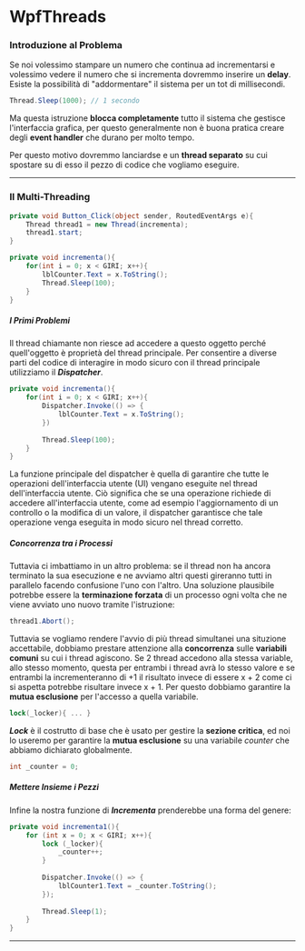 # WpfThreads
### Introduzione al Problema

Se noi volessimo stampare un numero che continua ad incrementarsi e volessimo vedere il numero che si incrementa dovremmo inserire un **delay**.
Esiste la possibilità di "addormentare" il sistema per un tot di millisecondi.

```cs
Thread.Sleep(1000); // 1 secondo
```

Ma questa istruzione **blocca completamente** tutto il sistema che gestisce l'interfaccia grafica, per questo generalmente non è buona pratica creare degli **event handler** che durano per molto tempo.

Per questo motivo dovremmo lanciardse e un **thread separato** su cui spostare su di esso il pezzo di codice che vogliamo eseguire.

---
### Il Multi-Threading

```cs
private void Button_Click(object sender, RoutedEventArgs e){
	Thread thread1 = new Thread(incrementa);
	thread1.start;
}
```

```cs
private void incrementa(){
	for(int i = 0; x < GIRI; x++){
		lblCounter.Text = x.ToString();
		Thread.Sleep(100);
	}
}
```

##### I Primi Problemi
Il thread chiamante non riesce ad accedere a questo oggetto perché quell'oggetto è proprietà del thread principale.
Per consentire a diverse parti del codice di interagire in modo sicuro con il thread principale utilizziamo il ***Dispatcher***.

```cs
private void incrementa(){
	for(int i = 0; x < GIRI; x++){
		Dispatcher.Invoke(() => {
			lblCounter.Text = x.ToString();
		})
		
		Thread.Sleep(100);
	}
}
```

La funzione principale del dispatcher è quella di garantire che tutte le operazioni dell'interfaccia utente (UI) vengano eseguite nel thread dell'interfaccia utente. 
Ciò significa che se una operazione richiede di accedere all'interfaccia utente, come ad esempio l'aggiornamento di un controllo o la modifica di un valore, il dispatcher garantisce che tale operazione venga eseguita in modo sicuro nel thread corretto.

##### Concorrenza tra i Processi
Tuttavia ci imbattiamo in un altro problema: se il thread non ha ancora terminato la sua esecuzione e ne avviamo altri questi gireranno tutti in parallelo facendo confusione l'uno con l'altro.
Una soluzione plausibile potrebbe essere la **terminazione forzata** di un processo ogni volta che ne viene avviato uno nuovo tramite l'istruzione:

```cs
thread1.Abort();
```

Tuttavia se vogliamo rendere l'avvio di più thread simultanei una situzione accettabile, dobbiamo prestare attenzione alla **concorrenza** sulle **variabili comuni** su cui i thread agiscono.
Se 2 thread accedono alla stessa variable, allo stesso momento, questa per entrambi i thread avrà lo stesso valore e se entrambi la incrementeranno di +1 il risultato invece di essere x + 2 come ci si aspetta potrebbe risultare invece x + 1. 
Per questo dobbiamo garantire la **mutua esclusione** per l'accesso a quella variabile.

```cs
lock(_locker){ ... }
```

***Lock*** è il costrutto di base che è usato per gestire la **sezione critica**, ed noi lo useremo per garantire la **mutua esclusione** su una variabile *counter* che abbiamo dichiarato globalmente.

```cs
int _counter = 0;
```

##### Mettere Insieme i Pezzi
Infine la nostra funzione di ***Incrementa*** prenderebbe una forma del genere:

```cs
private void incrementa1(){
	for (int x = 0; x < GIRI; x++){
		lock (_locker){
			_counter++;
		}
		
		Dispatcher.Invoke(() => {
			lblCounter1.Text = _counter.ToString();
		});
		
		Thread.Sleep(1);
	}
}
```

---
